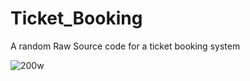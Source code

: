# Ticket_Booking
A random Raw Source code for a ticket booking system 



![200w](https://github.com/ZOCO1206/Ticket_Booking/assets/92266686/0bc1e238-f6e3-4201-ac49-d079b4c2aacc)

